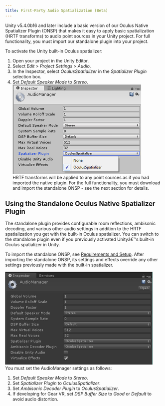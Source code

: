 ```yaml
---
title: First-Party Audio Spatialization (Beta)
---
```

Unity v5.4.0b16 and later include a basic version of our Oculus Native Spatializer Plugin (ONSP) that makes it easy to apply basic spatialization (HRTF transforms) to audio point sources in your Unity project. For full functionality, you must import our standalone plugin into your project.

To activate the Unity built-in Oculus spatializer:

1. Open your project in the Unity Editor.
2. Select *Edit > Project Settings > Audio*.
3. In the Inspector, select *OculusSpatializer* in the *Spatializer Plugin* selection box.
4. Set *Default Speaker Mode* to *Stereo*.
![](/images/documentation-audiosdk-latest-concepts-ospnative-unity-fp-0.png)  
HRTF transforms will be applied to any point sources as if you had imported the native plugin. For the full functionality, you must download and import the standalone ONSP - see the next section for details.

## Using the Standalone Oculus Native Spatializer Plugin

The standalone plugin provides configurable room reflections, ambisonic decoding, and various other audio settings in addition to the HRTF spatialization you get with the built-in Oculus spatializer. You can switch to the standalone plugin even if you previously activated Unityâ€™s built-in Oculus spatializer in Unity.

To import the standalone ONSP, see [Requirements and Setup](/documentation/audiosdk/latest/concepts/ospnative-unity-req-setup/). After importing the standalone ONSP, its settings and effects override any other settings previously made with the built-in spatializer.

![](/images/documentation-audiosdk-latest-concepts-ospnative-unity-fp-1.png)  
You must set the AudioManager settings as follows:

1. Set *Default Speaker Mode* to *Stereo*.
2. Set *Spatializer Plugin* to *OculusSpatializer*.
3. Set *Ambisonic Decoder Plugin* to *OculusSpatializer*.
4. If developing for Gear VR, set *DSP Buffer Size* to *Good* or *Default* to avoid audio distortion.
